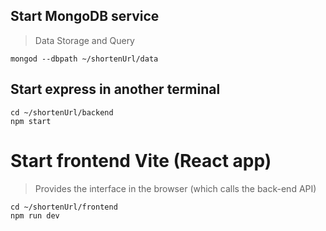 ## Start MongoDB service

> Data Storage and Query

```
mongod --dbpath ~/shortenUrl/data
```

## Start express in another terminal

```
cd ~/shortenUrl/backend
npm start
```

# Start frontend Vite (React app)

> Provides the interface in the browser (which calls the back-end API)

```
cd ~/shortenUrl/frontend
npm run dev
```
